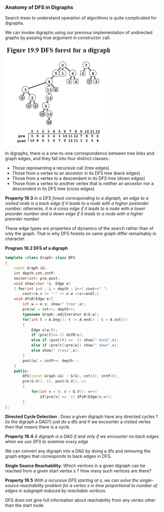 ### Anatomy of DFS in Digraphs

Search  trees to understand operation of algorithms is quite complicated for digraphs.

We can invoke digraphs using our previous implementation of undirected graphs by passing true argument in constructor call.

![image-20210114090640108](2_Anatomy_of_DFS_in_Digraphs.assets/image-20210114090640108.png)

In digraphs, there is a one-to-one correspondence between tree links and graph edges, and they fall into four distinct classes :

- Those representing a recursive call (tree edges)
- Those from a vertex to an ancestor in its DFS tree (back edges)
- Those from a vertex to a descendent in its DFS tree (down edges)
- Those from a vertex to another vertex that is neither an ancestor nor a descendent in its DFS tree (cross edges)

**Property 19.3** *In a DFS forest corresponding to a digraph, an edge to a visited node is a back edge if it leads to a node with a higher postorder number; otherwise, it is a cross edge if it leads to a node with a lower preorder number and a down edge if it leads to a node with a higher preorder number*

These edge types are properties of dynamics of the search rather than of only the graph. That is why DFS forests on same graph differ remarkably in character.

**Program 19.2 DFS of a digraph**

````c++
template <class Graph> class DFS
{
    const Graph &G;
    int depth,cnt,cntP;
    vector<int> pre,post;
    void show(char *s, Edge e)
    { for(int i=0 ; i < depth ; i++) cout<<" ";
    	cout<<e.v << "-" << e.w <<s<<endl;}
    void dfsR(Edge e){
        int w = e.v; show(" tree",e);
        pre[w] = cnt++; depth++;
        typename Graph::adjIterator A(G,w);
        for(int t = A.beg(); t != A.end() ; t = A.nxt())
        {
            Edge x(w,t);
            if (pre[t]==-1) dsfR(x);
            else if (post[t] == -1) show(" back",x);
            else if (pre[t]>pre[w]) show(" down",x);
            else show(" cross",x);
        }
        post[w] = cntP++; depth--;
    }
    public:
    	DFS(const Graph &G) : G(G), cnt(0), cntP(0),
    	pre(G.V(),-1), post(G.V(),-1)
        {
            for(int v = 0; v < G.V(); v++)
                if(pre[v] == -1) dfsR(Edge(v,v));
        }
};
````



**Directed Cycle Detection** : Does a given digraph have any directed cycles ? (is the digraph a DAG?) just do a dfs and if we encounter a visited vertex then that means there is a cycle.

**Property 19.4** *A digraph is a DAG if and only if we encounter no back edges when we use DFS to examine every edge*

We can convert any digraph into a DAG by doing a dfs and removing the graph edges that corresponds to back edges in DFS.

**Single Source Reachability**: Which vertices in a given digraph can be reached from a given start vertex s ? How many such vertices are there?

**Property 19.5** *With a recursive DFS starting at s, we can solve the single-source reachability problem for a vertex s in time proportional to number of edges in subgraph induced by reachable vertices.*

DFS does not give full information about reachability from any vertex other than the start node.